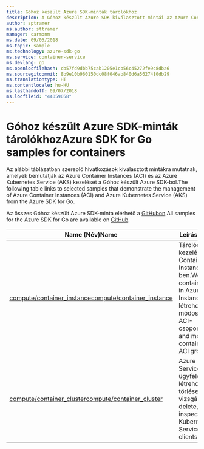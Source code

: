 ```yaml
---
title: Góhoz készült Azure SDK-minták tárolókhoz
description: A Góhoz készült Azure SDK kiválasztott mintái az Azure Container Instances és az Azure Kubernetes Service használatához.
author: sptramer
ms.author: sttramer
manager: carmonm
ms.date: 09/05/2018
ms.topic: sample
ms.technology: azure-sdk-go
ms.service: container-service
ms.devlang: go
ms.openlocfilehash: cb57fd9dbb75cab1205e1cb56c45272fe9c8dba6
ms.sourcegitcommit: 8b9e10b960150dc08f046ab840d6a5627410db29
ms.translationtype: HT
ms.contentlocale: hu-HU
ms.lasthandoff: 09/07/2018
ms.locfileid: "44059058"
---
```

# <a name="azure-sdk-for-go-samples-for-containers"></a><span data-ttu-id="e73b3-103">Góhoz készült Azure SDK-minták tárolókhoz</span><span class="sxs-lookup"><span data-stu-id="e73b3-103">Azure SDK for Go samples for containers</span></span>

<span data-ttu-id="e73b3-104">Az alábbi táblázatban szereplő hivatkozások kiválasztott mintákra mutatnak, amelyek bemutatják az Azure Container Instances (ACI) és az Azure Kubernetes Service (AKS) kezelését a Góhoz készült Azure SDK-ból.</span><span class="sxs-lookup"><span data-stu-id="e73b3-104">The following table links to selected samples that demonstrate the management of Azure Container Instances (ACI) and Azure Kubernetes Service (AKS) from the Azure SDK for Go.</span></span>

<span data-ttu-id="e73b3-105">Az összes Góhoz készült Azure SDK-minta elérhető a [GitHubon](https://github.com/Azure-Samples/azure-sdk-for-go-samples).</span><span class="sxs-lookup"><span data-stu-id="e73b3-105">All samples for the Azure SDK for Go are available on [GitHub](https://github.com/Azure-Samples/azure-sdk-for-go-samples).</span></span>

| <span data-ttu-id="e73b3-106">Name (Név)</span><span class="sxs-lookup"><span data-stu-id="e73b3-106">Name</span></span> | <span data-ttu-id="e73b3-107">Leírás</span><span class="sxs-lookup"><span data-stu-id="e73b3-107">Description</span></span> |
|------|-------------|
| [<span data-ttu-id="e73b3-108">compute/container_instance</span><span class="sxs-lookup"><span data-stu-id="e73b3-108">compute/container_instance</span></span>](https://github.com/Azure-Samples/azure-sdk-for-go-samples/blob/master/compute/container_instance.go) | <span data-ttu-id="e73b3-109">Tárolócsoportok kezelése az Azure Container Instances-ben.</span><span class="sxs-lookup"><span data-stu-id="e73b3-109">Work with container groups in Azure Container Instances.</span></span> <span data-ttu-id="e73b3-110">Tárolók létrehozása és módosítása egy ACI-csoportban.</span><span class="sxs-lookup"><span data-stu-id="e73b3-110">Create and modify containers in an ACI group.</span></span> |
| [<span data-ttu-id="e73b3-111">compute/container_cluster</span><span class="sxs-lookup"><span data-stu-id="e73b3-111">compute/container_cluster</span></span>](https://github.com/Azure-Samples/azure-sdk-for-go-samples/blob/master/compute/container_cluster.go) | <span data-ttu-id="e73b3-112">Azure Kubernetes Service- (AKS-) ügyfelek létrehozása, törlése és vizsgálata.</span><span class="sxs-lookup"><span data-stu-id="e73b3-112">Create, delete, and inspect Azure Kubernetes Service (AKS) clients.</span></span> |
